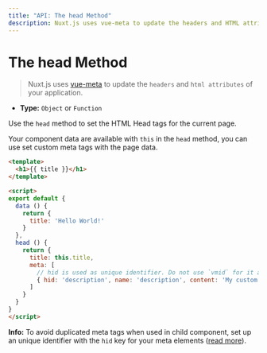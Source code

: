 ```yaml
---
title: "API: The head Method"
description: Nuxt.js uses vue-meta to update the headers and HTML attributes of your application.
---
```


# The head Method

> Nuxt.js uses [vue-meta](https://github.com/declandewet/vue-meta) to update the `headers` and `html attributes` of your application.

- **Type:** `Object` or `Function`

Use the `head` method to set the HTML Head tags for the current page.

Your component data are available with `this` in the `head` method, you can use set custom meta tags with the page data.

```html
<template>
  <h1>{{ title }}</h1>
</template>

<script>
export default {
  data () {
    return {
      title: 'Hello World!'
    }
  },
  head () {
    return {
      title: this.title,
      meta: [
        // hid is used as unique identifier. Do not use `vmid` for it as it will not work
        { hid: 'description', name: 'description', content: 'My custom description' }
      ]
    }
  }
}
</script>
```

<p class="Alert Alert--teal">

<b>Info:</b> To avoid duplicated meta tags when used in child component, set up an unique identifier with the `hid` key for your meta elements ([read more](https://github.com/declandewet/vue-meta#lists-of-tags)).

</p>
